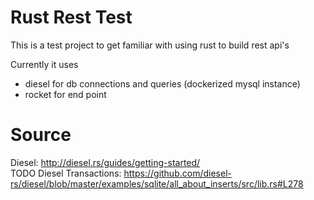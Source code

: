 # Rust Rest Test
This is a test project to get familiar with using rust to build rest api's 

Currently it uses 

- diesel for db connections and queries (dockerized mysql instance)
- rocket for end point

# Source 
Diesel: http://diesel.rs/guides/getting-started/  
TODO Diesel Transactions: https://github.com/diesel-rs/diesel/blob/master/examples/sqlite/all_about_inserts/src/lib.rs#L278 
